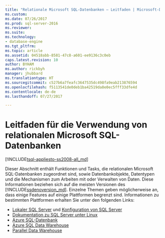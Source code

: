 ```yaml
---
title: "Relationale Microsoft SQL-Datenbanken – Leitfaden | Microsoft-Dokumentation"
ms.custom: 
ms.date: 07/26/2017
ms.prod: sql-server-2016
ms.reviewer: 
ms.suite: 
ms.technology:
- database-engine
ms.tgt_pltfrm: 
ms.topic: article
ms.assetid: 04518abb-8581-47c8-a601-ee9136c3c0eb
caps.latest.revision: 10
author: BYHAM
ms.author: rickbyh
manager: jhubbard
ms.translationtype: HT
ms.sourcegitcommit: c527b6a7feafc3647535dc498fa9eab213876594
ms.openlocfilehash: f5113541de0deb1ba42519da8e0ec5fff33dfe4d
ms.contentlocale: de-de
ms.lasthandoff: 07/27/2017

---
```

# <a name="guidance-for-using-microsoft-sql-relational-databases"></a>Leitfaden für die Verwendung von relationalen Microsoft SQL-Datenbanken
[!INCLUDE[tsql-appliesto-ss2008-all_md](../includes/tsql-appliesto-ss2008-all-md.md)]  

  Dieser Abschnitt enthält Funktionen und Tasks, die relationalen Microsoft SQL-Datenbanken zugeordnet sind, sowie Datenbankobjekte, Datentypen und die Mechanismen zum Arbeiten mit oder Verwalten von Daten. Diese Informationen beziehen sich auf die meisten Versionen des [!INCLUDE[ssdenoversion_md](../includes/ssdenoversion_md.md)]. Einzelne Themen geben möglicherweise an, dass einige Features auf einige Plattformen begrenzt sind. Informationen zu bestimmten Plattformen erhalten Sie unter den folgenden Links: 
  
- [Lokaler SQL Server](../database-engine/sql-server-database-engine-backward-compatibility.md) und [Konfiguration von SQL Server](../database-engine/configure-windows/sql-server-database-engine.md)  
- [Dokumentation zu SQL Server unter Linux](../linux/sql-server-linux-overview.md)  
- [Azure SQL-Datenbank](https://docs.microsoft.com/azure/sql-database/)  
- [Azure SQL Data Warehouse](https://docs.microsoft.com/azure/sql-data-warehouse/)  
- [Parallel Data Warehouse](https://www.microsoft.com/en-us/download/details.aspx?id=51610)  

  
  

